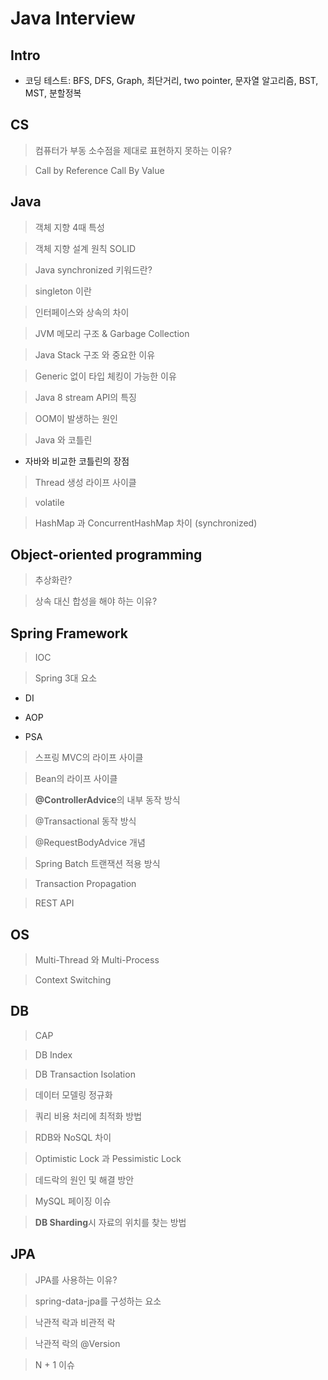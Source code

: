 # Java Interview

## Intro

- 코딩 테스트: BFS, DFS, Graph, 최단거리, two pointer, 문자열 알고리즘, BST, MST, 분할정복

## CS

> 컴퓨터가 부동 소수점을 제대로 표현하지 못하는 이유?

> Call by Reference Call By Value

## Java

> 객체 지향 4때 특성

> 객체 지향 설계 원칙 SOLID

> Java synchronized 키워드란?

> singleton 이란

> 인터페이스와 상속의 차이

> JVM 메모리 구조 & Garbage Collection

> Java Stack 구조 와 중요한 이유

> Generic 없이 타입 체킹이 가능한 이유

> Java 8 stream API의 특징

> OOM이 발생하는 원인

> Java 와 코틀린

- 자바와 비교한 코틀린의 장점

> Thread 생성 라이프 사이클

> volatile

> HashMap 과 ConcurrentHashMap 차이 (synchronized)


## Object-oriented programming

> 추상화란?

> 상속 대신 합성을 해야 하는 이유?


## Spring Framework

> IOC

> Spring 3대 요소

- DI

- AOP

- PSA

> 스프링 MVC의 라이프 사이클

> Bean의 라이프 사이클

> **@ControllerAdvice**의 내부 동작 방식

> @Transactional 동작 방식

> @RequestBodyAdvice 개념

> Spring Batch 트랜잭션 적용 방식

> Transaction Propagation

> REST API

## OS

> Multi-Thread 와 Multi-Process

> Context Switching

## DB

> CAP

> DB Index

> DB Transaction Isolation

> 데이터 모델링 정규화

> 쿼리 비용 처리에 최적화 방법

> RDB와 NoSQL 차이

> Optimistic Lock 과 Pessimistic Lock

> 데드락의 원인 및 해결 방안

> MySQL 페이징 이슈

> **DB Sharding**시 자료의 위치를 찾는 방법

## JPA

> JPA를 사용하는 이유?

> spring-data-jpa를 구성하는 요소

> 낙관적 락과 비관적 락

> 낙관적 락의 @Version

> N + 1 이슈
